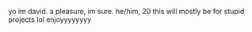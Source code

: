yo
im david.
a pleasure, im sure.
he/him, 20
this will mostly be for stupid projects lol
enjoyyyyyyyy
